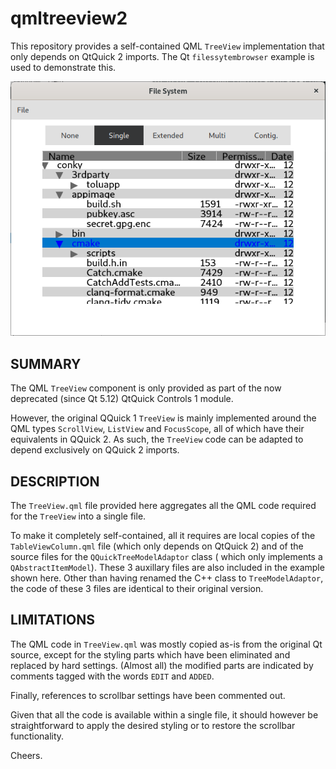 # qmltreeview2
This repository provides a self-contained QML `TreeView` implementation that
only depends on QtQuick 2 imports. The Qt `filessytembrowser` example is used
to demonstrate this.

![alt text](https://github.com/diracsbracket/qmltreeview2/blob/master/treeview.png?raw=true)

SUMMARY
-------
The QML `TreeView` component is only provided as part of the now deprecated 
(since Qt 5.12) QtQuick Controls 1 module.

However, the original QQuick 1 `TreeView` is mainly implemented around 
the QML types `ScrollView`, `ListView` and `FocusScope`, all of which have their
equivalents in QQuick 2. As such, the `TreeView` code can be adapted to depend 
exclusively on QQuick 2 imports.

DESCRIPTION
-----------
The `TreeView.qml` file provided here aggregates all the QML code required for the 
`TreeView` into a single file.

To make it completely self-contained, all it requires are local copies of the 
`TableViewColumn.qml` file (which only depends on QtQuick 2) and of the source 
files for the  `QQuickTreeModelAdaptor` class ( which only implements a 
`QAbstractItemModel`). These 3 auxillary files are also included in the example
shown here. Other than having renamed the C++ class to `TreeModelAdaptor`, the code 
of these 3 files are identical to their original version.

LIMITATIONS
-----------
The QML code in `TreeView.qml` was mostly copied as-is from the original Qt source,
except for the styling parts which have been eliminated and replaced by hard
settings. (Almost all) the modified parts are indicated by comments tagged with
the words `EDIT` and `ADDED`.

Finally, references to scrollbar settings have been commented out.

Given that all the code is available within a single file, it should however
be straightforward to apply the desired styling or to restore the scrollbar
functionality.

Cheers.


